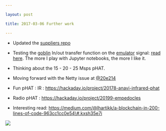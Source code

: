 ```yaml
---

layout: post

title: 2017-03-06 Further work

---
```



-   Updated the [suppliers repo](/cletus/suppliers/Readme.md)
-   Testing the [goblin](/goblin/) In/out transfer function on the
    [emulator](/silent/) signal: [read
    here](/toadkiller/data/test_enveloppe/). The more I play with
    Jupyter notebooks, the more I like it.

-   Thinking about the 15 - 20 - 25 Msps pHAT.

-   Moving forward with the Netty issue at
    [@20e214](http://github.com/20e214/)

-   Fun pHAT : IR :
    https://hackaday.io/project/20178-anavi-infrared-phat

-   Radio pHAT : https://hackaday.io/project/20199-empedocles

-   Interesting read:
    https://medium.com/@lhartikk/a-blockchain-in-200-lines-of-code-963cc1cc0e54\#.kxsh35e7i

![](https://imgs.xkcd.com/comics/unpublished_discoveries.png)

